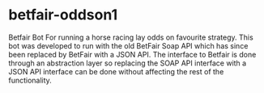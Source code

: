 # betfair-oddson1
Betfair Bot For running a horse racing lay odds on favourite strategy.
This bot was developed to run with the old BetFair Soap API which has since been replaced by BetFair with a JSON API.
The interface to Betfair is done through an abstraction layer so replacing the SOAP API interface with a JSON API interface can be done without affecting the rest of the functionality.

